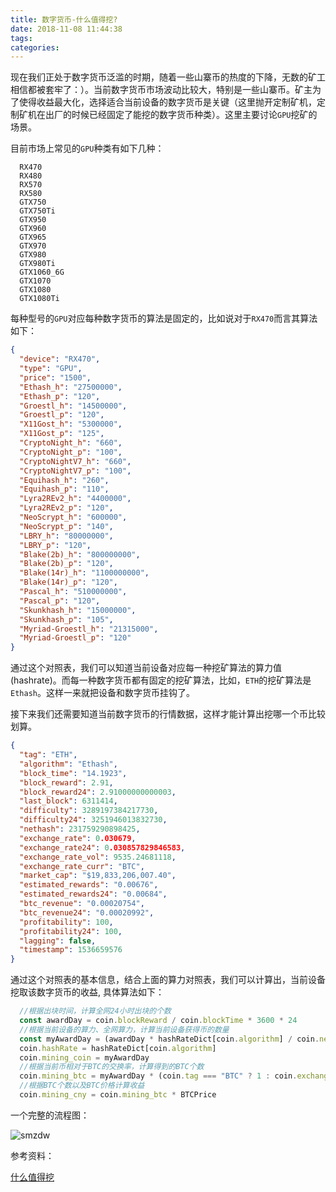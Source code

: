 ```yaml
---
title: 数字货币-什么值得挖?
date: 2018-11-08 11:44:38
tags:
categories:
---
```


现在我们正处于数字货币泛滥的时期，随着一些山寨币的热度的下降，无数的矿工相信都被套牢了：）。当前数字货币市场波动比较大，特别是一些山寨币。矿主为了使得收益最大化，选择适合当前设备的数字货币是关键（这里抛开定制矿机，定制矿机在出厂的时候已经固定了能挖的数字货币种类）。这里主要讨论`GPU`挖矿的场景。

目前市场上常见的`GPU`种类有如下几种：

```shell
  RX470
  RX480
  RX570
  RX580
  GTX750
  GTX750Ti
  GTX950
  GTX960 
  GTX965 
  GTX970 
  GTX980
  GTX980Ti
  GTX1060_6G
  GTX1070
  GTX1080
  GTX1080Ti
```

每种型号的`GPU`对应每种数字货币的算法是固定的，比如说对于`RX470`而言其算法如下：

```json
{
  "device": "RX470",
  "type": "GPU",
  "price": "1500",
  "Ethash_h": "27500000",
  "Ethash_p": "120",
  "Groestl_h": "14500000",
  "Groestl_p": "120",
  "X11Gost_h": "5300000",
  "X11Gost_p": "125",
  "CryptoNight_h": "660",
  "CryptoNight_p": "100",
  "CryptoNightV7_h": "660",
  "CryptoNightV7_p": "100",
  "Equihash_h": "260",
  "Equihash_p": "110",
  "Lyra2REv2_h": "4400000",
  "Lyra2REv2_p": "120",
  "NeoScrypt_h": "600000",
  "NeoScrypt_p": "140",
  "LBRY_h": "80000000",
  "LBRY_p": "120",
  "Blake(2b)_h": "800000000",
  "Blake(2b)_p": "120",
  "Blake(14r)_h": "1100000000",
  "Blake(14r)_p": "120",
  "Pascal_h": "510000000",
  "Pascal_p": "120",
  "Skunkhash_h": "15000000",
  "Skunkhash_p": "105",
  "Myriad-Groestl_h": "21315000",
  "Myriad-Groestl_p": "120"
}
```

通过这个对照表，我们可以知道当前设备对应每一种挖矿算法的算力值(hashrate)。而每一种数字货币都有固定的挖矿算法，比如，`ETH`的挖矿算法是`Ethash`。这样一来就把设备和数字货币挂钩了。

接下来我们还需要知道当前数字货币的行情数据，这样才能计算出挖哪一个币比较划算。

```json
{
  "tag": "ETH",
  "algorithm": "Ethash",
  "block_time": "14.1923",
  "block_reward": 2.91,
  "block_reward24": 2.91000000000003,
  "last_block": 6311414,
  "difficulty": 3289197384217730,
  "difficulty24": 3251946013832730,
  "nethash": 231759290898425,
  "exchange_rate": 0.030679,
  "exchange_rate24": 0.030857829846583,
  "exchange_rate_vol": 9535.24681118,
  "exchange_rate_curr": "BTC",
  "market_cap": "$19,833,206,007.40",
  "estimated_rewards": "0.00676",
  "estimated_rewards24": "0.00684",
  "btc_revenue": "0.00020754",
  "btc_revenue24": "0.00020992",
  "profitability": 100,
  "profitability24": 100,
  "lagging": false,
  "timestamp": 1536659576
}
```

通过这个对照表的基本信息，结合上面的算力对照表，我们可以计算出，当前设备挖取该数字货币的收益, 具体算法如下：

```javascript
  //根据出块时间，计算全网24小时出块的个数
  const awardDay = coin.blockReward / coin.blockTime * 3600 * 24
  //根据当前设备的算力、全网算力，计算当前设备获得币的数量
  const myAwardDay = (awardDay * hashRateDict[coin.algorithm] / coin.nethash) || 0
  coin.hashRate = hashRateDict[coin.algorithm]
  coin.mining_coin = myAwardDay
  //根据当前币相对于BTC的交换率，计算得到的BTC个数
  coin.mining_btc = myAwardDay * (coin.tag === "BTC" ? 1 : coin.exchangeRate24)
  //根据BTC个数以及BTC价格计算收益
  coin.mining_cny = coin.mining_btc * BTCPrice
```

一个完整的流程图：

![smzdw](/img/smzdw.png)

参考资料：

[什么值得挖](https://www.smzdw.org)